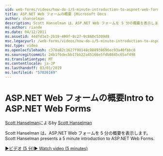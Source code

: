 ```yaml
---
uid: web-forms/videos/how-do-i/5-minute-introduction-to-aspnet-web-forms
title: ASP.NET Web フォームの概要 |Microsoft Docs
author: shanselman
description: Scott Hanselman は、ASP.NET Web フォームを 5 分の概要を表示します。
ms.author: riande
ms.date: 04/12/2011
ms.assetid: 44dfd1e3-2b19-490f-8c27-9c860c5309d8
msc.legacyurl: /web-forms/videos/how-do-i/5-minute-introduction-to-aspnet-web-forms
msc.type: video
ms.openlocfilehash: c370a82c1627f98148c008938696ec93a40fbbc8
ms.sourcegitcommit: 24b1f6decbb17bb22a45166e5fdb0845c65af498
ms.translationtype: MT
ms.contentlocale: ja-JP
ms.lasthandoff: 03/01/2019
ms.locfileid: "57026169"
---
```

<a name="intro-to-aspnet-web-forms"></a><span data-ttu-id="a59e4-103">ASP.NET Web フォームの概要</span><span class="sxs-lookup"><span data-stu-id="a59e4-103">Intro to ASP.NET Web Forms</span></span>
====================
<span data-ttu-id="a59e4-104">[Scott Hanselman](https://github.com/shanselman)による</span><span class="sxs-lookup"><span data-stu-id="a59e4-104">by [Scott Hanselman](https://github.com/shanselman)</span></span>

<span data-ttu-id="a59e4-105">Scott Hanselman は、ASP.NET Web フォームを 5 分の概要を表示します。</span><span class="sxs-lookup"><span data-stu-id="a59e4-105">Scott Hanselman presents a 5 minute introduction to ASP.NET Web Forms.</span></span>

[<span data-ttu-id="a59e4-106">&#9654;ビデオ (5 分)</span><span class="sxs-lookup"><span data-stu-id="a59e4-106">&#9654; Watch video (5 minutes)</span></span>](https://channel9.msdn.com/Blogs/ASP-NET-Site-Videos/5-minute-introduction-to-aspnet-web-forms)
